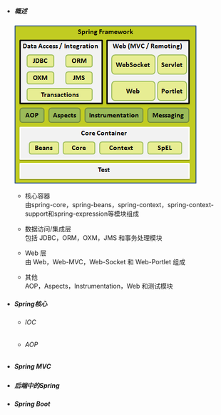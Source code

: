 * ##### 概述

  ![](/assets/import.png)

  *  核心容器  
    由spring-core，spring-beans，spring-context，spring-context-support和spring-expression等模块组成

  *  数据访问/集成层  
    包括 JDBC，ORM，OXM，JMS 和事务处理模块

  *  Web 层  
    由 Web，Web-MVC，Web-Socket 和 Web-Portlet 组成

  *  其他  
     AOP，Aspects，Instrumentation，Web 和测试模块

* ##### Spring核心

  * ###### IOC
  * ###### AOP
* ##### Spring MVC
* ##### 后端中的Spring
* ##### Spring Boot



